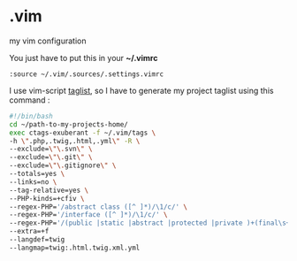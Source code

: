 .vim
====

my vim configuration

You just have to put this in your **~/.vimrc**
```vi
:source ~/.vim/.sources/.settings.vimrc
```

I use vim-script [taglist](https://github.com/vim-scripts/taglist.vim.git), so I have to generate my project taglist using this command : 
```sh
#!/bin/bash
cd ~/path-to-my-projects-home/
exec ctags-exuberant -f ~/.vim/tags \
-h \".php,.twig,.html,.yml\" -R \
--exclude=\"\.svn\" \
--exclude=\"\.git\" \
--exclude=\"\.gitignore\" \
--totals=yes \
--links=no \
--tag-relative=yes \
--PHP-kinds=+cfiv \
--regex-PHP='/abstract class ([^ ]*)/\1/c/' \
--regex-PHP='/interface ([^ ]*)/\1/c/' \
--regex-PHP='/(public |static |abstract |protected |private )+(final\s+)?function ([^ (]*)/\2/f/'
--extra=+f
--langdef=twig
--langmap=twig:.html.twig.xml.yml
```
